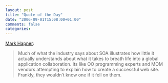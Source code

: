 ```yaml
---
layout: post
title: "Quote of the Day"
date: "2006-09-01T15:08:00+01:00"
comments: false
categories: 
---
```


<p><a href="http://www.infoq.com/articles/ESB-Roundup-Part1-Defining-ESB">Mark Hapner</a>:</p>

<blockquote>
<p>Much of what the industry says about SOA illustrates how little it actually understands about what it takes to breath life into a global application collaboration. Its like OO programming experts and MOM vendors attempting to explain how to create a successful web site. Frankly, they wouldn&#8217;t know one if it fell on them.</p>
</blockquote>


